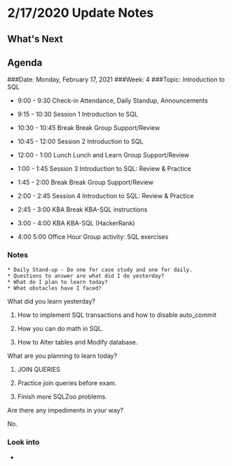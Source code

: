 # 2/17/2020 Update Notes
## What's Next
###
## Agenda	
###Date:	Monday, February 17, 2021
###Week:	 4 
###Topic: Introduction to SQL 
- 9:00	-	9:30	Check-in	Attendance,
Daily Standup,
Announcements

- 9:15	-	10:30	Session 1	Introduction to SQL
- 10:30	-	10:45	Break	Break
Group Support/Review

- 10:45	-	12:00	Session 2	Introduction to SQL
- 12:00	-	1:00	Lunch	Lunch and Learn
Group Support/Review

- 1:00	-	1:45	Session 3	Introduction to SQL:
Review & Practice

- 1:45	-	2:00	Break	Break
Group Support/Review

- 2:00	-	2:45	Session 4	Introduction to SQL:
Review & Practice

- 2:45	-	3:00	KBA	Break
KBA-SQL instructions

- 3:00	-	4:00	KBA	KBA-SQL (HackerRank)
- 4:00	 	5:00	Office Hour	Group activity: SQL exercises


### Notes

	* Daily Stand-up - Do one for case study and one for daily.
	* Questions to answer are what did I do yesterday?
	* What do I plan to learn today?
	* What obstacles have I faced?


What did you learn yesterday? 

1. How to implement SQL transactions and how to disable auto_commit

2. How you can do math in SQL.

3. How to Alter tables and Modify database.

What are you planning to learn today?

1. JOIN QUERIES

2. Practice join queries before exam.

3. Finish more SQLZoo problems.

Are there any impediments in your way?

No.

### Look into

-  